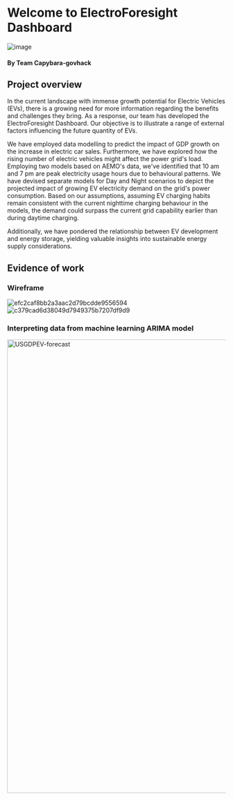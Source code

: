 # Welcome to ElectroForesight Dashboard

![image](https://github.com/raihua/capybara-govhack/assets/115681947/633f037f-5f85-4e0b-8500-544275596c1c)
#### By Team Capybara-govhack

## Project overview
In the current landscape with immense growth potential for Electric Vehicles (EVs), there is a growing need for more information regarding the benefits and challenges they bring. As a response, our team has developed the ElectroForesight Dashboard. Our objective is to illustrate a range of external factors influencing the future quantity of EVs.

We have employed data modelling to predict the impact of GDP growth on the increase in electric car sales. Furthermore, we have explored how the rising number of electric vehicles might affect the power grid's load. Employing two models based on AEMO's data, we've identified that 10 am and 7 pm are peak electricity usage hours due to behavioural patterns. We have devised separate models for Day and Night scenarios to depict the projected impact of growing EV electricity demand on the grid's power consumption. Based on our assumptions, assuming EV charging habits remain consistent with the current nighttime charging behaviour in the models, the demand could surpass the current grid capability earlier than during daytime charging.

Additionally, we have pondered the relationship between EV development and energy storage, yielding valuable insights into sustainable energy supply considerations.

## Evidence of work
### Wireframe

![efc2caf8bb2a3aac2d79bcdde9556594](https://github.com/raihua/capybara-govhack/assets/115681947/15cc49b4-85e5-4628-a733-e4b6e89354bc)
![c379cad6d38049d7949375b7207df9d9](https://github.com/raihua/capybara-govhack/assets/115681947/4b135b87-1cf8-4e69-bdbe-72a7c46cf7e0)

### Interpreting data from machine learning ARIMA model
<img width="1045" alt="USGDPEV-forecast" src="https://github.com/raihua/capybara-govhack/assets/55374648/a7784471-f59f-4761-8032-9b2e031ca81f">

